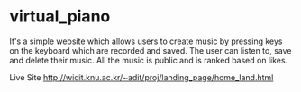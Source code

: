 # virtual_piano
It's a simple website which allows users to create music by pressing keys on the keyboard which are recorded and saved.
The user can listen to, save and delete their music.
All the music is public and is ranked based on likes.

Live Site
http://widit.knu.ac.kr/~adit/proj/landing_page/home_land.html
